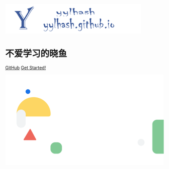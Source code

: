 <!-- coverpage.md -->

<img src="/media/Logo.png" alt="logo" style="zoom: 50%;" />


# 不爱学习的晓鱼

<!-- ## docsify <small>**4.4.4**</small> -->


[GitHub](https://github.com/hassanblog/docsify/) [Get Started!](/README)

<!-- 背景图片 -->

![](media/bg.svg)